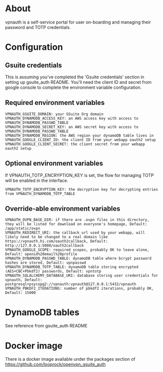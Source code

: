 # About

vpnauth is a self-service portal for user on-boarding and managing their password and TOTP credentials. 

# Configuration

## Gsuite credentials
This is assuming you've completed the 'Gsuite credentials' section in setting up gsuite_auth README. You'll need the client ID and secret from google console to complete the environment variable configuration.

##  Required environment variables

```
VPNAUTH_GSUITE_DOMAIN: your GSuite Org domain
VPNAUTH_DYNAMODB_ACCESS_KEY: an AWS access key with access to VPNAUTH_DYNAMODB_PASSWD_TABLE
VPNAUTH_DYNAMODB_SECRET_KEY: an AWS secret key with access to VPNAUTH_DYNAMODB_PASSWD_TABLE
VPNAUTH_DYNAMODB_REGION: the AWS region your dynamoDB table lives in
VPNAUTH_GOOGLE_CLIENT_ID: the client ID from your webapp oauth2 setup
VPNAUTH_GOOGLE_CLIENT_SECRET: the client secret from your webapp oauth2 setup
```

## Optional environment variables
If VPNAUTH_TOTP_ENCRYPTION_KEY is set, the flow for managing TOTP will be enabled in the interface.

```
VPNAUTH_TOTP_ENCRYPTION_KEY: the decryption key for decrypting entries from VPNAUTH_DYNAMODB_TOTP_TABLE
```

## Override-able environment variables

```
VPNAUTH_OVPN_BASE_DIR: if there are .ovpn files in this directory, they will be listed for download on everyone's homepage, Default: /app/static/ovpn
VPNAUTH_REDIRECT_URI: the callback url used by your webapp, will likely need to be changed to a real domain like https://vpnauth.hi.com/oauth2callback, Default: http://127.0.0.1:5000/oauth2callback
VPNAUTH_GOOGLE_SCOPE: required scopes, probably OK to leave alone, Default: openid%20email%20profile
VPNAUTH_DYNAMODB_PASSWD_TABLE: dynamoDB table where bcrypt password hashes are stored, Default: vpnpasswd
VPNAUTH_DYNAMODB_TOTP_TABLE: dynamoDB table storing encrypted (AES+CBC+Pbkdf2) passwords, Default: vpntotp
VPNAUTH_SQLALCHEMY_DATABASE_URI: database storing user credentials for vpnauth, Default: postgresql+psycopg2://vpnauth:vpnauth@127.0.0.1:5432/vpnauth
VPNAUTH_PBKDF2_ITERATIONS: number of pbkdf2 iterations, probably OK, Default: 15000
```

# DynamoDB tables
See reference from gsuite_auth README

# Docker image
There is a docker image available under the packages section of https://github.com/looprock/openvpn_gsuite_auth
